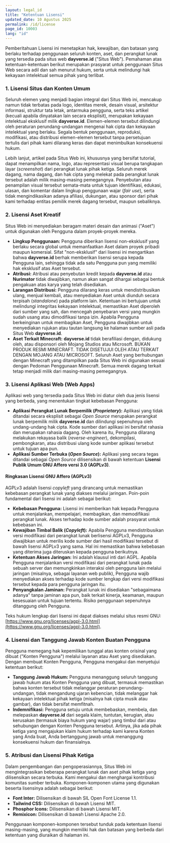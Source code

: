 ```yaml
---
layout: legal_id
title: "Ketentuan Lisensi"
updated_date: 10 Agustus 2025
permalink: /id/license
page_id: 10003
lang: "id"
---
```


Pemberitahuan Lisensi ini menetapkan hak, kewajiban, dan batasan yang berlaku terhadap penggunaan seluruh konten, aset, dan perangkat lunak yang tersedia pada situs web **dayverse.id** ("Situs Web"). Pemahaman atas ketentuan-ketentuan berikut merupakan prasyarat untuk penggunaan Situs Web secara adil dan sah menurut hukum, serta untuk melindungi hak kekayaan intelektual semua pihak yang terlibat.

### **1\. Lisensi Situs dan Konten Umum**

Seluruh elemen yang menjadi bagian integral dari Situs Web ini, mencakup namun tidak terbatas pada logo, identitas merek, desain visual, arsitektur informasi, struktur tata letak, antarmuka pengguna, serta teks artikel (kecuali apabila dinyatakan lain secara eksplisit), merupakan kekayaan intelektual eksklusif milik **dayverse.id**. Elemen-elemen tersebut dilindungi oleh peraturan perundang-undangan mengenai hak cipta dan kekayaan intelektual yang berlaku. Segala bentuk penggunaan, reproduksi, modifikasi, atau distribusi elemen-elemen tersebut tanpa persetujuan tertulis dari pihak kami dilarang keras dan dapat menimbulkan konsekuensi hukum.

Lebih lanjut, artikel pada Situs Web ini, khususnya yang bersifat tutorial, dapat menampilkan nama, logo, atau representasi visual berupa tangkapan layar (*screenshot*) dari perangkat lunak pihak ketiga. Seluruh merek dagang, nama dagang, dan hak cipta yang melekat pada perangkat lunak tersebut adalah milik masing-masing pemegangnya. Penyebutan atau penampilan visual tersebut semata-mata untuk tujuan identifikasi, edukasi, ulasan, dan komentar dalam lingkup penggunaan wajar (*fair use*), serta tidak mengindikasikan adanya afiliasi, dukungan, atau sponsor dari pihak kami terhadap entitas pemilik merek dagang tersebut, maupun sebaliknya.

### **2\. Lisensi Aset Kreatif**

Situs Web ini menyediakan beragam materi desain dan animasi ("Aset") untuk digunakan oleh Pengguna dalam proyek-proyek mereka.

* **Lingkup Penggunaan:** Pengguna diberikan lisensi non-eksklusif yang berlaku secara global untuk memanfaatkan Aset dalam proyek pribadi maupun komersial. Sifat "non-eksklusif" dari lisensi ini mengartikan bahwa **dayverse.id** berhak memberikan lisensi serupa kepada Pengguna lain, sehingga tidak ada satu Pengguna pun yang memiliki hak eksklusif atas Aset tersebut.  
* **Atribusi:** Atribusi atau penyebutan kredit kepada **dayverse.id** atau **Nurimator** tidak diwajibkan, namun akan sangat dihargai sebagai bentuk pengakuan atas karya yang telah disediakan.  
* **Larangan Distribusi:** Pengguna dilarang keras untuk mendistribusikan ulang, menjual kembali, atau menyediakan Aset untuk diunduh secara terpisah (*standalone*) pada platform lain. Ketentuan ini bertujuan untuk melindungi integritas kekayaan intelektual, memastikan Aset diperoleh dari sumber yang sah, dan mencegah penyebaran versi yang mungkin sudah usang atau dimodifikasi tanpa izin. Apabila Pengguna berkeinginan untuk membagikan Aset, Pengguna diwajibkan untuk menyediakan rujukan atau tautan langsung ke halaman sumber asli pada Situs Web **dayverse.id**.  
* **Aset Terkait Minecraft:** **dayverse.id** tidak berafiliasi dengan, didukung oleh, atau disponsori oleh Mojang Studios atau Microsoft. BUKAN PRODUK RESMI MINECRAFT. TIDAK DISETUJUI OLEH ATAU TERKAIT DENGAN MOJANG ATAU MICROSOFT. Seluruh Aset yang berhubungan dengan Minecraft yang ditampilkan pada Situs Web ini digunakan sesuai dengan Pedoman Penggunaan Minecraft. Semua merek dagang terkait tetap menjadi milik dari masing-masing pemegangnya.

### **3\. Lisensi Aplikasi Web (Web Apps)**

Aplikasi web yang tersedia pada Situs Web ini diatur oleh dua jenis lisensi yang berbeda, yang menentukan tingkat kebebasan Pengguna:

* **Aplikasi Perangkat Lunak Berpemilik (*Proprietary*):** Aplikasi yang tidak ditandai secara eksplisit sebagai *Open Source* merupakan perangkat lunak berpemilik milik **dayverse.id** dan dilindungi sepenuhnya oleh undang-undang hak cipta. Kode sumber dari aplikasi ini bersifat rahasia dan merupakan rahasia dagang. Oleh karena itu, Pengguna dilarang melakukan rekayasa balik (*reverse-engineer*), dekompilasi, pembongkaran, atau distribusi ulang kode sumber aplikasi tersebut untuk tujuan apa pun.  
* **Aplikasi Sumber Terbuka (*Open Source*):** Aplikasi yang secara tegas ditandai sebagai *Open Source* dilisensikan di bawah ketentuan **Lisensi Publik Umum GNU Affero versi 3.0 (AGPLv3)**.

#### **Ringkasan Lisensi GNU Affero (AGPLv3)**

AGPLv3 adalah lisensi *copyleft* yang dirancang untuk memastikan kebebasan perangkat lunak yang diakses melalui jaringan. Poin-poin fundamental dari lisensi ini adalah sebagai berikut:

* **Kebebasan Pengguna:** Lisensi ini memberikan hak kepada Pengguna untuk menjalankan, mempelajari, membagikan, dan memodifikasi perangkat lunak. Akses terhadap kode sumber adalah prasyarat untuk kebebasan ini.  
* **Kewajiban Timbal Balik (*Copyleft*):** Apabila Pengguna mendistribusikan versi modifikasi dari perangkat lunak berlisensi AGPLv3, Pengguna diwajibkan untuk merilis kode sumber dari hasil modifikasi tersebut di bawah lisensi AGPLv3 yang sama. Hal ini memastikan bahwa kebebasan yang diterima juga diteruskan kepada pengguna berikutnya.  
* **Ketentuan Akses Jaringan:** Ini adalah klausul inti dari AGPL. Apabila Pengguna menjalankan versi modifikasi dari perangkat lunak pada sebuah server dan memungkinkan interaksi oleh pengguna lain melalui jaringan (misalnya, sebagai layanan web publik), Pengguna wajib menyediakan akses terhadap kode sumber lengkap dari versi modifikasi tersebut kepada para pengguna jaringan itu.  
* **Penyangkalan Jaminan:** Perangkat lunak ini disediakan "sebagaimana adanya" tanpa jaminan apa pun, baik terkait kinerja, keamanan, maupun kesesuaian untuk tujuan tertentu. Risiko penggunaan sepenuhnya ditanggung oleh Pengguna.

Teks hukum lengkap dari lisensi ini dapat diakses melalui situs resmi GNU: [https://www.gnu.org/licenses/agpl-3.0.html](https://www.gnu.org/licenses/agpl-3.0.html).

### **4\. Lisensi dan Tanggung Jawab Konten Buatan Pengguna**

Pengguna memegang hak kepemilikan tunggal atas konten orisinal yang dibuat ("Konten Pengguna") melalui layanan atau Aset yang disediakan. Dengan membuat Konten Pengguna, Pengguna mengakui dan menyetujui ketentuan berikut:

* **Tanggung Jawab Hukum:** Pengguna menanggung seluruh tanggung jawab hukum atas Konten Pengguna yang dibuat, termasuk memastikan bahwa konten tersebut tidak melanggar peraturan perundang-undangan, tidak mengandung ujaran kebencian, tidak melanggar hak kekayaan intelektual pihak ketiga (misalnya hak cipta musik atau gambar), dan tidak bersifat memfitnah.  
* **Indemnifikasi:** Pengguna setuju untuk membebaskan, membela, dan melepaskan **dayverse.id** dari segala klaim, tuntutan, kerugian, atau kerusakan (termasuk biaya hukum yang wajar) yang timbul dari atau sehubungan dengan Konten Pengguna tersebut. Artinya, jika ada pihak ketiga yang mengajukan klaim hukum terhadap kami karena Konten yang Anda buat, Anda bertanggung jawab untuk menanggung konsekuensi hukum dan finansialnya.

### **5\. Atribusi dan Lisensi Pihak Ketiga**

Dalam pengembangan dan pengoperasiannya, Situs Web ini mengintegrasikan beberapa perangkat lunak dan aset pihak ketiga yang dilisensikan secara terbuka. Kami mengakui dan menghargai kontribusi komunitas sumber terbuka. Komponen-komponen utama yang digunakan beserta lisensinya adalah sebagai berikut:

* **Font Inter:** Dilisensikan di bawah SIL Open Font License 1.1.  
* **Tailwind CSS:** Dilisensikan di bawah Lisensi MIT.  
* **Phosphor Icons:** Dilisensikan di bawah Lisensi MIT.  
* **Remixicon:** Dilisensikan di bawah Lisensi Apache 2.0.

Penggunaan komponen-komponen tersebut tunduk pada ketentuan lisensi masing-masing, yang mungkin memiliki hak dan batasan yang berbeda dari ketentuan yang diuraikan di halaman ini.